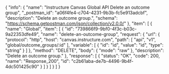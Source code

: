 {
  "info": {
    "name": "Instructure Canvas Global API Delete an outcome group",
    "_postman_id": "a06f4fe4-c704-4231-9b3b-fc5e913adcbf",
    "description": "Delete an outcome group.",
    "schema": "https://schema.getpostman.com/json/collection/v2.0.0/"
  },
  "item": [
    {
      "name": "Global",
      "item": [
        {
          "id": "739866f9-9bf0-4f3c-b03c-9a22353dfe49",
          "name": "delete-an-outcome-group",
          "request": {
            "url": {
              "protocol": "http",
              "host": "canvas.instructure.com",
              "path": [
                "api",
                "v1",
                "global/outcome_groups/:id"
              ],
              "variable": [
                {
                  "id": "id",
                  "value": "id",
                  "type": "string"
                }
              ]
            },
            "method": "DELETE",
            "body": {
              "mode": "raw"
            },
            "description": "Delete an outcome group."
          },
          "response": [
            {
              "status": "OK",
              "code": 200,
              "name": "Response_200",
              "id": "c2b61aba-de7b-4496-9b4f-4dc501425c90"
            }
          ]
        }
      ]
    }
  ]
}